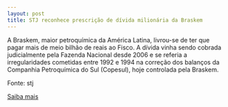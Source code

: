 ```yaml
---
layout: post
title: STJ reconhece prescrição de dívida milionária da Braskem
---
```

<p>A Braskem, maior petroquímica da América Latina, livrou-se de ter que pagar mais de meio bilhão de reais ao Fisco. A dívida vinha sendo cobrada judicialmente pela Fazenda Nacional desde 2006 e se referia a irregularidades cometidas entre 1992 e 1994 na correção dos balanços da Companhia Petroquímica do Sul (Copesul), hoje controlada pela Braskem. </p><p>Fonte: stj</p><p><a href="http://www.stj.jus.br/portal_stj/publicacao/engine.wsp?tmp.area=398&tmp.texto=98376" target="_blank">Saiba mais</a> </p>
